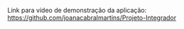 Link para vídeo de demonstração da aplicação: https://github.com/joanacabralmartins/Projeto-Integrador

